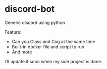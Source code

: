 # discord-bot

Generic discord using python

Feature:
- Can you Class and Cog at the same time
- Built-in docker file and script to run
- And more

I'll update it soon when my side project is done.
